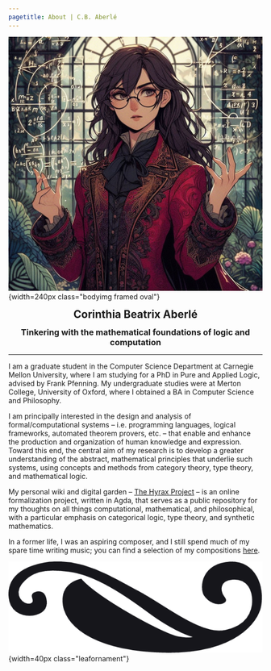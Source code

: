 ```yaml
---
pagetitle: About | C.B. Aberlé
---
```


![](img/profile-picture4.jpg){width=240px class="bodyimg framed oval"}

<div class="narrow">

<h2 style="text-align:center; margin-top:0.65em; margin-bottom:0.65em">Corinthia Beatrix Aberlé</h2>

<h3 style="text-align:center; margin-top:0.65em; margin-bottom:0.65em">Tinkering with the mathematical foundations of logic and computation</h3>

---

<span class="dropcap">I</span> am a graduate student in the Computer Science Department at Carnegie Mellon University, where I am studying for a PhD in Pure and Applied Logic, advised by Frank Pfenning. My undergraduate studies were at Merton College, University of Oxford, where I obtained a BA in Computer Science and Philosophy.

I am principally interested in the design and analysis of formal/computational systems – i.e. programming languages, logical frameworks, automated theorem provers, etc. – that enable and enhance the production and organization of human knowledge and expression. Toward this end, the central aim of my research is to develop a greater understanding of the abstract, mathematical principles that underlie such systems, using concepts and methods from category theory, type theory, and mathematical logic.

My personal wiki and digital garden – [The Hyrax Project](https://hyrax.cbaberle.com) – is an online formalization project, written in Agda, that serves as a public repository for my thoughts on all things computational, mathematical, and philosophical, with a particular emphasis on categorical logic, type theory, and synthetic mathematics.

In a former life, I was an aspiring composer, and I still spend much of my spare time writing music; you can find a selection of my compositions [here](music.html).

![](img/leaf-ornament.png){width=40px class="leafornament"}

</div>